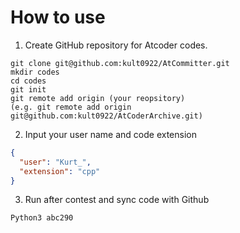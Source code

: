 # How to use
1. Create GitHub repository for Atcoder codes.
```
git clone git@github.com:kult0922/AtCommitter.git
mkdir codes
cd codes
git init
git remote add origin (your reopsitory)
(e.g. git remote add origin git@github.com:kult0922/AtCoderArchive.git)
```

2. Input your user name and code extension
``` conf.json
{
  "user": "Kurt_",
  "extension": "cpp"
}
```

3. Run after contest and sync code with Github
```
Python3 abc290
```
